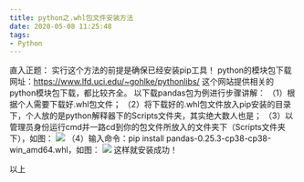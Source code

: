 ```yaml
---
title: python之.whl包文件安装方法
date: 2020-05-08 11:25:48
tags:
- Python
---
```

直入正题：
实行这个方法的前提是确保已经安装pip工具！
python的模块包下载网址：https://www.lfd.uci.edu/~gohlke/pythonlibs/ 
这个网站提供相关的python模块包下载，都比较齐全。
以下载pandas包为例进行步骤讲解：
（1）根据个人需要下载好.whl包文件；
（2）将下载好的.whl包文件放入pip安装的目录下，个人放的是python解释器下的Scripts文件夹，其实绝大数人也是；
（3）以管理员身份运行cmd并一路cd到你的包文件所放入的文件夹下（Scripts文件夹下），如图：
![](1.JPG)
（4）输入命令：pip install pandas-0.25.3-cp38-cp38-win_amd64.whl，如图：
![](2.JPG)
这样就安装成功！

以上

